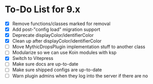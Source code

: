 # To-Do List for 9.x
- [x] Remove functions/classes marked for removal
- [x] Add post-"config load" migration support
- [x] Deprecate displayColor/identifierColor
- [x] Clean up after displayColor/identifierColor
- [ ] Move MythicDropsPlugin implementation stuff to another class
- [ ] Modularize so we can use Koin modules with ksp
- [x] Switch to Vitepress
- [ ] Make sure docs are up-to-date
- [ ] Make sure shipped configs are up-to-date
- [ ] Warn plugin admins when they log into the server if there are no 
